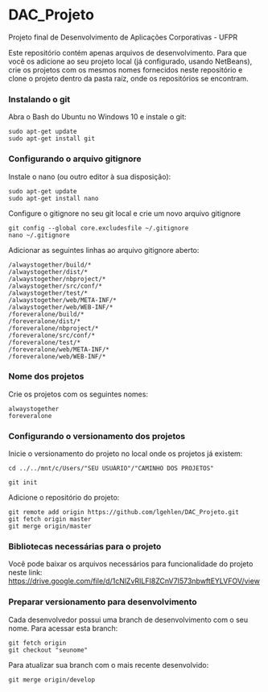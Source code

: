 # DAC_Projeto
Projeto final de Desenvolvimento de Aplicações Corporativas - UFPR

Este repositório contém apenas arquivos de desenvolvimento. Para que você os adicione ao seu projeto local (já configurado, usando NetBeans), crie os projetos com os mesmos nomes fornecidos neste repositório e clone o projeto dentro da pasta raíz, onde os repositórios se encontram.

### Instalando o git
Abra o Bash do Ubuntu no Windows 10 e instale o git:
```
sudo apt-get update
sudo apt-get install git
```

### Configurando o arquivo gitignore
Instale o nano (ou outro editor à sua disposição):
```
sudo apt-get update
sudo apt-get install nano
```
Configure o gitignore no seu git local e crie um novo arquivo gitignore
```
git config --global core.excludesfile ~/.gitignore 
nano ~/.gitignore
```
Adicionar as seguintes linhas ao arquivo gitignore aberto: 
```
/alwaystogether/build/*
/alwaystogether/dist/*
/alwaystogether/nbproject/*
/alwaystogether/src/conf/*
/alwaystogether/test/*
/alwaystogether/web/META-INF/*
/alwaystogether/web/WEB-INF/*
/foreveralone/build/*
/foreveralone/dist/*
/foreveralone/nbproject/*
/foreveralone/src/conf/*
/foreveralone/test/*
/foreveralone/web/META-INF/*
/foreveralone/web/WEB-INF/*
```

### Nome dos projetos
Crie os projetos com os seguintes nomes: 
```
alwaystogether
foreveralone
```

### Configurando o versionamento dos projetos
Inicie o versionamento do projeto no local onde os projetos já existem:
```
cd ../../mnt/c/Users/"SEU USUÁRIO"/"CAMINHO DOS PROJETOS"

git init
```
Adicione o repositório do projeto:
```
git remote add origin https://github.com/lgehlen/DAC_Projeto.git
git fetch origin master
git merge origin/master
```

### Bibliotecas necessárias para o projeto
Você pode baixar os arquivos necessários para funcionalidade do projeto neste link:
https://drive.google.com/file/d/1cNlZvRILFI8ZCnV7I573nbwftEYLVFOV/view

### Preparar versionamento para desenvolvimento
Cada desenvolvedor possui uma branch de desenvolvimento com o seu nome. Para acessar esta branch:
```
git fetch origin
git checkout "seunome"
```
Para atualizar sua branch com o mais recente desenvolvido:
```
git merge origin/develop
```

